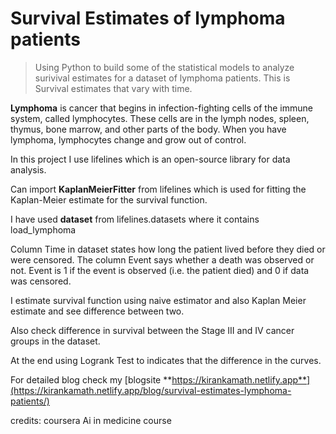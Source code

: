 # Survival Estimates of lymphoma patients
> Using Python to build some of the statistical models to analyze surivival estimates for a dataset of lymphoma patients. This is Survival estimates that vary with time.

**Lymphoma** is cancer that begins in infection-fighting cells of the immune system, called lymphocytes. These cells are in the lymph nodes, spleen, thymus, bone marrow, and other parts of the body. When you have lymphoma, lymphocytes change and grow out of control.

In this project I use lifelines which is an open-source library for data analysis.

Can import **KaplanMeierFitter** from lifelines which is used for fitting the Kaplan-Meier estimate for the survival function.

I have used **dataset** from lifelines.datasets where it contains load_lymphoma

Column Time in dataset states how long the patient lived before they died or were censored.
The column Event says whether a death was observed or not. Event is 1 if the event is observed (i.e. the patient died) and 0 if data was censored.

I estimate survival function using naive estimator and also Kaplan Meier estimate and see difference between two.

Also check difference in survival between the Stage III and IV cancer groups in the dataset.

At the end using Logrank Test to indicates that the difference in the curves.

For detailed blog check my [blogsite **https://kirankamath.netlify.app**](https://kirankamath.netlify.app/blog/survival-estimates-lymphoma-patients/)

credits: coursera Ai in medicine course
